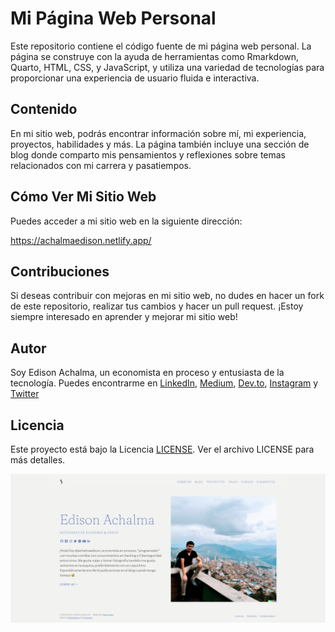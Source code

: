 # Mi Página Web Personal

Este repositorio contiene el código fuente de mi página web personal. La página se construye con la ayuda de herramientas como Rmarkdown, Quarto, HTML, CSS, y JavaScript, y utiliza una variedad de tecnologías para proporcionar una experiencia de usuario fluida e interactiva.

## Contenido

En mi sitio web, podrás encontrar información sobre mí, mi experiencia, proyectos, habilidades y más. La página también incluye una sección de blog donde comparto mis pensamientos y reflexiones sobre temas relacionados con mi carrera y pasatiempos.

## Cómo Ver Mi Sitio Web

Puedes acceder a mi sitio web en la siguiente dirección:

https://achalmaedison.netlify.app/

## Contribuciones

Si deseas contribuir con mejoras en mi sitio web, no dudes en hacer un fork de este repositorio, realizar tus cambios y hacer un pull request. ¡Estoy siempre interesado en aprender y mejorar mi sitio web!

## Autor

Soy Edison Achalma, un economista en proceso y entusiasta de la tecnología. Puedes encontrarme en [LinkedIn](https://www.linkedin.com/in/achalmaedison/), [Medium](https://medium.com/@achalmaedison), [Dev.to](https://dev.to/achalmaedison), [Instagram](https://www.instagram.com/achalmaedison/) y [Twitter](https://twitter.com/achalmaedison)

## Licencia

Este proyecto está bajo la Licencia [LICENSE](LICENSE.md). Ver el archivo LICENSE para más detalles.


![Screenshot](Screenshot.png)
